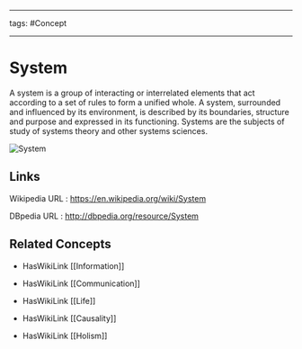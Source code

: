 




---

tags: #Concept

---
# System


A system is a group of interacting or interrelated elements that act according to a set of rules to form a unified whole. A system, surrounded and influenced by its environment, is described by its boundaries, structure and purpose and expressed in its functioning. Systems are the subjects of study of systems theory and other systems sciences.

![System](http://commons.wikimedia.org/wiki/Special:FilePath/OpenSystemRepresentation.svg?width=300)


## Links


Wikipedia URL : https://en.wikipedia.org/wiki/System

DBpedia URL : http://dbpedia.org/resource/System


## Related Concepts


- HasWikiLink [[Information]]

- HasWikiLink [[Communication]]

- HasWikiLink [[Life]]

- HasWikiLink [[Causality]]

- HasWikiLink [[Holism]]